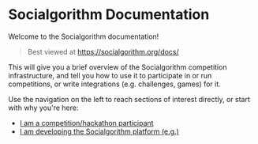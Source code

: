 # Socialgorithm Documentation

Welcome to the Socialgorithm documentation! 

> Best viewed at https://socialgorithm.org/docs/

This will give you a brief overview of the Socialgorithm competition infrastructure, and tell you how to use it to participate in or run competitions, or write integrations (e.g. challenges, games) for it.

Use the navigation on the left to reach sections of interest directly, or start with why you're here:

* [I am a competition/hackathon participant](sections/participate/index.md)
* [I am developing the Socialgorithm platform (e.g.)](sections/develop/index.md)